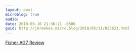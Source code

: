 ```yaml
---
layout: post
microblog: true
audio: 
date: 2018-05-10 21:36:21 -0500
guid: http://jmreekes.micro.blog/2018/05/11/023621.html
---
```

[Fisher AG7 Review](https://www.pensandplanes.com/fisher-ag7-review)
